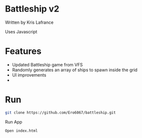 # Battleship v2

Written by Kris Lafrance

Uses Javascript

# Features

- Updated Battleship game from VFS
- Randomly generates an array of ships to spawn inside the grid
- UI improvements
-

# Run

```sh
git clone https://github.com/Ero6067/battleship.git
```

Run App

```sh
Open index.html
```
